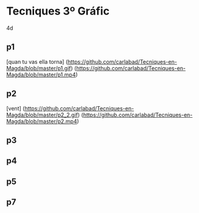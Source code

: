 # Tecniques 3º Gráfic
4d
## p1
[quan tu vas ella torna] (https://github.com/carlabad/Tecniques-en-Magda/blob/master/p1.gif) (https://github.com/carlabad/Tecniques-en-Magda/blob/master/p1.mp4)
## p2
[vent] (https://github.com/carlabad/Tecniques-en-Magda/blob/master/p2_2.gif) (https://github.com/carlabad/Tecniques-en-Magda/blob/master/p2.mp4)
## p3
## p4
## p5
## p7
